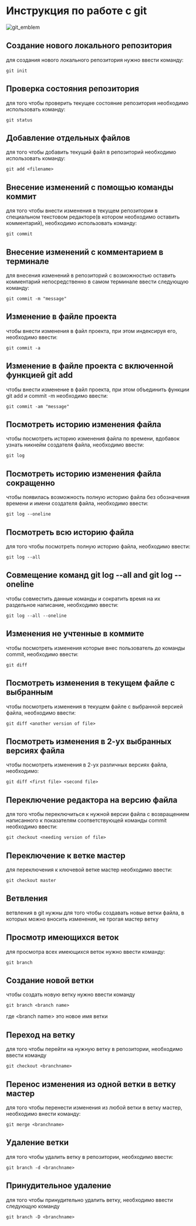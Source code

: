# **Инструкция по работе с git**

![git_emblem](gitSomaliProgrammers.jpg)
## Создание нового локального репозитория 

для создания нового локального репозитория нужно ввести команду:

    git init 

## Проверка состояния репозитория 

для того чтобы проверить текущее состояние репозитория необходимо использовать команду:

    git status
 
 ## Добавление отдельных файлов 

 для того чтобы добавить текущий файл в репозиторий необходимо использовать команду:

    git add <filename>

## Внесение изменений с помощью команды коммит

для того чтобы внести изменения в текущем репозитории в специальном текстовом редакторе(в котором необходимо оставить комментарий), необходимо использовать команду:

    git commit 

## Внесение изменений с комментарием в терминале 

для внесения изменений в репозиторий с возможностью оставить комментарий непосредственно в самом терминале ввести следующую команду:

    git commit -m "message"

## Изменение в файле проекта 

чтобы внести изменения в файл проекта, при этом индексируя его, необходимо ввести:

    git commit -a

## Изменение в файле проекта с включенной функцией git add

чтобы внести изменение в файл проекта, при этом объединить функции git add и commit -m необходимо ввести:

    git commit -am "message"

## Посмотреть историю изменения файла

чтобы посмотреть историю изменения файла по времени, вдобавок узнать никнейм создателя файла, необходимо ввести:

    git log

## Посмотреть историю изменения файла сокращенно

чтобы появилась возможность полную историю файла без обозначения времени и имени создателя файла, необходимо ввести:

    git log --oneline

## Посмотреть всю историю файла

для того чтобы посмотреть полную историю файла, необходимо ввести:

    git log --all

## Совмещение команд git log --all and git log --oneline

чтобы совместить данные команды и сократить время на их раздельное написание, необходимо ввести:

    git log --all --oneline

## Изменения не учтенные в коммите 

чтобы посмотреть изменения которые внес пользователь до команды commit, необходимо ввести:

    git diff

## Посмотреть изменения в текущем файле с выбранным

чтобы посмотреть изменения в текущем файле с выбранной версией файла, необходимо ввести:

    git diff <another version of file>

## Посмотреть изменения в 2-ух выбранных версиях файла

чтобы посмотреть изменения в 2-ух различных версиях файла, необходимо:

    git diff <first file> <second file>

## Переключение редактора на версию файла

для того чтобы переключиться к нужной версии файла с возвращением написанного к показателям соответствующей команды commit необходимо ввести:

    git checkout <needing version of file>

## Переключение к ветке мастер

для переключения к ключевой ветке мастер необходимо ввести:

    git checkout master

## Ветвления 

ветвления в git нужны для того чтобы создавать новые ветки файла, в которых можно вносить изменения, не трогая мастер ветку

## Просмотр имеющихся веток

для просмотра всех имеющихся веток нужно ввести команду:

    git branch

## Создание новой ветки 

чтобы создать новую ветку нужно ввести команду 

    git branch <branch name>

где \<branch name> это новое имя ветки 

## Переход на ветку 

для того чтобы перейти на нужную ветку в репозитории, необходимо ввести команду 

    git checkout <branchname>

## Перенос изменения из одной ветки в ветку мастер

для того чтобы перенести изменения из любой ветки в ветку мастер, необходимо внести команду:

    git merge <branchname>

## Удаление ветки 

для того чтобы удалить ветку в репозитории, необходимо ввести:

    git branch -d <branchname>
    
## Принудительное удаление

для того чтобы принудительно удалить ветку, необходимо ввести следующую команду

    git branch -D <branchname>